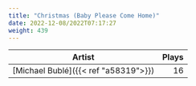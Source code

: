 ```yaml
---
title: "Christmas (Baby Please Come Home)"
date: 2022-12-08/2022T07:17:27
weight: 439
---
```




 Artist | Plays 
----- | -----:
[Michael Bublé]({{< ref "a58319">}}) | 16
